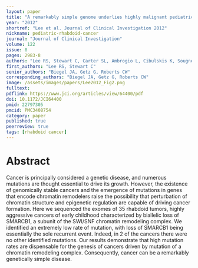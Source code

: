 ```yaml
---
layout: paper
title: "A remarkably simple genome underlies highly malignant pediatric rhabdoid cancers"
year: "2012"
shortref: "Lee et al. Journal of Clinical Investigation 2012"
nickname: pediatric-rhabdoid-cancer
journal: "Journal of Clinical Investigation"
volume: 122
issue: 8
pages: 2983-8
authors: "Lee RS, Stewart C, Carter SL, Ambrogio L, Cibulskis K, Sougnez C, Lawrence MS, Auclair D, Mora J, Golub TR, Biegel JA, Getz G, Roberts CW"
first_authors: "Lee RS, Stewart C"
senior_authors: "Biegel JA, Getz G, Roberts CW"
corresponding_authors: "Biegel JA, Getz G, Roberts CW"
image: /assets/images/papers/Lee2012_Fig2.png
fulltext:
pdflink: https://www.jci.org/articles/view/64400/pdf
doi: 10.1172/JCI64400
pmid: 22797305
pmcid: PMC3408754
category: paper
published: true
peerreview: true
tags: [rhabdoid cancer]
---
```


# Abstract

Cancer is principally considered a genetic disease, and numerous mutations are thought essential to drive its growth. However, the existence of genomically stable cancers and the emergence of mutations in genes that encode chromatin remodelers raise the possibility that perturbation of chromatin structure and epigenetic regulation are capable of driving cancer formation. Here we sequenced the exomes of 35 rhabdoid tumors, highly aggressive cancers of early childhood characterized by biallelic loss of SMARCB1, a subunit of the SWI/SNF chromatin remodeling complex. We identified an extremely low rate of mutation, with loss of SMARCB1 being essentially the sole recurrent event. Indeed, in 2 of the cancers there were no other identified mutations. Our results demonstrate that high mutation rates are dispensable for the genesis of cancers driven by mutation of a chromatin remodeling complex. Consequently, cancer can be a remarkably genetically simple disease.

